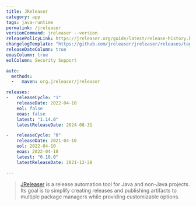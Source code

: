 ```yaml
---
title: JReleaser
category: app
tags: java-runtime
permalink: /jreleaser
versionCommand: jreleaser --version
releasePolicyLink: https://jreleaser.org/guide/latest/release-history.html
changelogTemplate: "https://github.com/jreleaser/jreleaser/releases/tag/v__LATEST__"
releaseDateColumn: true
eoasColumn: true
eolColumn: Security Support

auto:
  methods:
  -   maven: org.jreleaser/jreleaser

releases:
-   releaseCycle: "1"
    releaseDate: 2022-04-10
    eol: false
    eoas: false
    latest: "1.14.0"
    latestReleaseDate: 2024-08-31

-   releaseCycle: "0"
    releaseDate: 2021-04-10
    eol: 2022-04-10
    eoas: 2022-04-10
    latest: "0.10.0"
    latestReleaseDate: 2021-12-28

---
```


> [JReleaser](https://jreleaser.org/) is a release automation tool for Java and non-Java projects.
> Its goal is to simplify creating releases and publishing artifacts to multiple package
> managers while providing customizable options.
